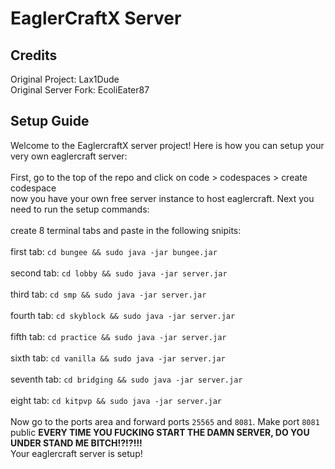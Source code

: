 # EaglerCraftX Server

## Credits
Original Project: Lax1Dude
<br>
Original Server Fork: EcoliEater87
<br>
## Setup Guide
Welcome to the EaglercraftX server project! Here is how you can setup your very own eaglercraft server:
<br>
<br>
First, go to the top of the repo and click on code > codespaces > create codespace
<br>
now you have your own free server instance to host eaglercraft. Next you need to run the setup commands:
<br>
<br>
create 8 terminal tabs and paste in the following snipits:
<br>
<br>
first tab: `cd bungee && sudo java -jar bungee.jar`
<br>
<br>
second tab: `cd lobby && sudo java -jar server.jar`
<br>
<br>
third tab: `cd smp && sudo java -jar server.jar`
<br>
<br>
fourth tab: `cd skyblock && sudo java -jar server.jar`
<br>
<br>
fifth tab: `cd practice && sudo java -jar server.jar`
<br>
<br>
sixth tab: `cd vanilla && sudo java -jar server.jar`
<br>
<br>
seventh tab: `cd bridging && sudo java -jar server.jar`
<br>
<br>
eight tab: `cd kitpvp && sudo java -jar server.jar`
<br>
<br>
Now go to the ports area and forward ports `25565` and `8081`. Make port `8081` public <strong>EVERY TIME YOU FUCKING START THE DAMN SERVER, DO YOU UNDER STAND ME BITCH!?!?!!!</strong>
<br>
Your eaglercraft server is setup!
